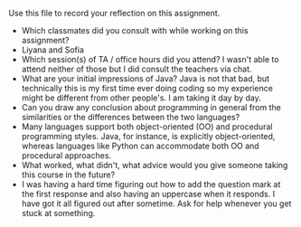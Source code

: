 Use this file to record your reflection on this assignment.

- Which classmates did you consult with while working on this assignment?
- Liyana and Sofia
- Which session(s) of TA / office hours did you attend?
  I wasn't able to attend neither of those but I did consult the teachers via chat. 
- What are your initial impressions of Java? 
    Java is not that bad, but technically this is my first time ever doing coding so my experience might be different from other people's. I am taking it day by day.
- Can you draw any conclusion about programming in general from the similarities or the differences between the two languages? 
- Many languages support both object-oriented (OO) and procedural programming styles. Java, for instance, is explicitly object-oriented, whereas languages like Python can accommodate both OO and procedural approaches.
- What worked, what didn't, what advice would you give someone taking this course in the future?
- I was having a hard time figuring out how to add the question mark at the first response and also having an uppercase when it responds. I have got it all figured out after sometime. Ask for help whenever you get stuck at something. 